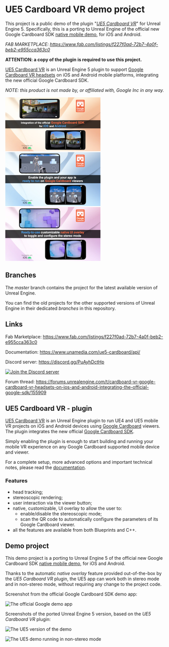 # UE5 Cardboard VR demo project

This project is a public demo of the plugin "*[UE5 Cardboard VR](https://www.fab.com/listings/f227f0ad-72b7-4a0f-beb2-e955cca363c0)*" for Unreal Engine 5.
Specifically, this is a porting to Unreal Engine of the official new Google Cardboard SDK [native mobile demo](https://github.com/googlevr/cardboard), for iOS and Android.

*FAB MARKETPLACE: <https://www.fab.com/listings/f227f0ad-72b7-4a0f-beb2-e955cca363c0>*

**ATTENTION: a copy of the plugin is required to use this project.**

[UE5 Cardboard VR](https://www.fab.com/listings/f227f0ad-72b7-4a0f-beb2-e955cca363c0) is an Unreal Engine 5 plugin to support [Google Cardboard VR headsets](https://arvr.google.com/cardboard/) on iOS and Android mobile platforms, integrating the new official Google Cardboard SDK.

*NOTE: this product is not made by, or affiliated with, Google Inc in any way.*

[![Integration of the official Google Cardboard SDK for iOS and Android](docs/mkt-1_officialSDK_house-small.jpg)](https://www.fab.com/listings/f227f0ad-72b7-4a0f-beb2-e955cca363c0)
[![Enable the plugin and your app is ready to run on Google Cardboard viewers](docs/mkt-2_plugAndPlay_fps-small.jpg)](https://www.fab.com/listings/f227f0ad-72b7-4a0f-beb2-e955cca363c0)
[![Ready-to-use customizable native UI overlay to toggle and configure the stereo mode](docs/mkt-3_readyToUse_tetris_small.jpg)](https://www.fab.com/listings/f227f0ad-72b7-4a0f-beb2-e955cca363c0)

## Branches

The *master* branch contains the project for the latest available version of Unreal Engine.

You can find the old projects for the other supported versions of Unreal Engine in their dedicated *branches* in this repository.

## Links

Fab Marketplace: <https://www.fab.com/listings/f227f0ad-72b7-4a0f-beb2-e955cca363c0>

Documentation: <https://www.unamedia.com/ue5-cardboard/api/>

Discord server: <https://discord.gg/PuAyhDctHp>

[![Join the Discord server](https://invidget.switchblade.xyz/PuAyhDctHp)](https://discord.gg/PuAyhDctHp)

Forum thread: <https://forums.unrealengine.com/t/cardboard-vr-google-cardboard-vr-headsets-on-ios-and-android-integrating-the-official-google-sdk/155909>

## UE5 Cardboard VR - plugin

[UE5 Cardboard VR](https://www.fab.com/listings/f227f0ad-72b7-4a0f-beb2-e955cca363c0) is an Unreal Engine plugin to run UE4 and UE5 mobile VR projects on iOS and Android devices using [Google Cardboard](https://arvr.google.com/cardboard/) viewers. The plugin integrates the new official [Google Cardboard SDK](https://github.com/googlevr/cardboard).

Simply enabling the plugin is enough to start building and running your mobile VR experience on any Google Cardboard supported mobile device and viewer.

For a complete setup, more advanced options and important technical notes, please read the [documentation](https://www.unamedia.com/ue5-cardboard/api/).

### Features

- head tracking;
- stereoscopic rendering;
- user interaction via the viewer button;
- native, customizable, UI overlay to allow the user to:
  - enable/disable the stereoscopic mode;
  - scan the QR code to automatically configure the parameters of its Google Cardboard viewer.
- all the features are available from both Blueprints and C++.

## Demo project

This demo project is a porting to Unreal Engine 5 of the official new Google Cardboard SDK [native mobile demo](https://github.com/googlevr/cardboard), for iOS and Android.

Thanks to the automatic *native overlay* feature provided out-of-the-box by the *UE5 Cardboard VR* plugin, the UE5 app can work both in stereo mode and in non-stereo mode, without requiring any change to the project code.

Screenshot from the official Google Cardboard SDK demo app:

![The official Google demo app](docs/cb-google-600.png)

Screenshots of the ported Unreal Engine 5 version, based on the *UE5 Cardboard VR* plugin:

![The UE5 version of the demo](docs/cb-ue4-600.png)

![The UE5 demo running in non-stereo mode](docs/cb-ue4-nostereo-600.png)
